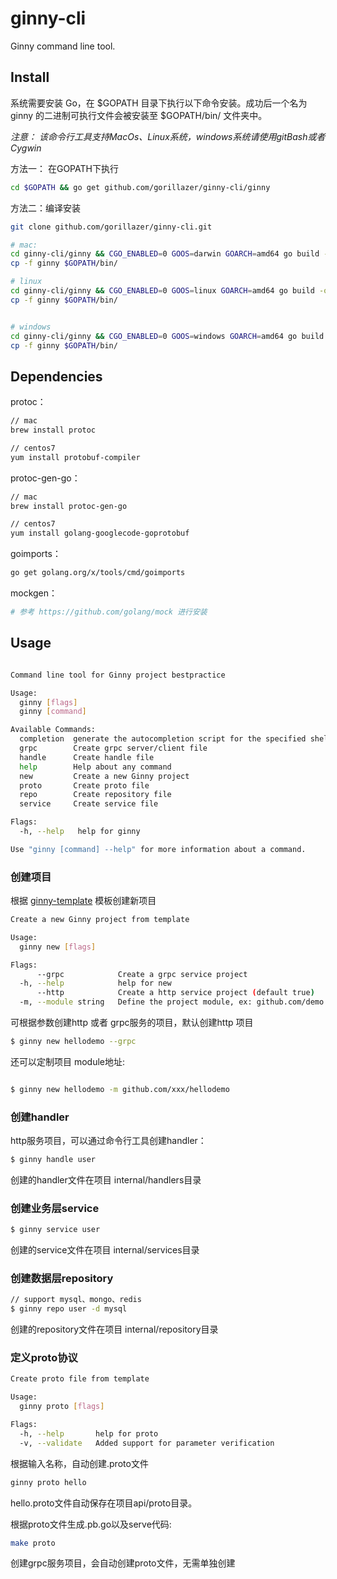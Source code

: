 # ginny-cli
Ginny command line tool.


## Install

系统需要安装 Go，在 $GOPATH 目录下执行以下命令安装。成功后一个名为 ginny 的二进制可执行文件会被安装至 $GOPATH/bin/ 文件夹中。

*注意： 该命令行工具支持MacOs、Linux系统，windows系统请使用gitBash或者Cygwin*

方法一： 在GOPATH下执行

```sh
cd $GOPATH && go get github.com/gorillazer/ginny-cli/ginny

```

方法二：编译安装

```sh
git clone github.com/gorillazer/ginny-cli.git

# mac:
cd ginny-cli/ginny && CGO_ENABLED=0 GOOS=darwin GOARCH=amd64 go build -o ginny
cp -f ginny $GOPATH/bin/

# linux
cd ginny-cli/ginny && CGO_ENABLED=0 GOOS=linux GOARCH=amd64 go build -o ginny
cp -f ginny $GOPATH/bin/


# windows
cd ginny-cli/ginny && CGO_ENABLED=0 GOOS=windows GOARCH=amd64 go build -o ginny
cp -f ginny $GOPATH/bin/
```
## Dependencies

protoc：

```sh
// mac
brew install protoc

// centos7
yum install protobuf-compiler
```

protoc-gen-go：

```sh
// mac
brew install protoc-gen-go	

// centos7
yum install golang-googlecode-goprotobuf
```

goimports：

```sh
go get golang.org/x/tools/cmd/goimports
```

mockgen：

```sh
# 参考 https://github.com/golang/mock 进行安装
```

## Usage
```sh

Command line tool for Ginny project bestpractice

Usage:
  ginny [flags]
  ginny [command]

Available Commands:
  completion  generate the autocompletion script for the specified shell
  grpc        Create grpc server/client file
  handle      Create handle file
  help        Help about any command
  new         Create a new Ginny project
  proto       Create proto file
  repo        Create repository file
  service     Create service file

Flags:
  -h, --help   help for ginny

Use "ginny [command] --help" for more information about a command.
```
### 创建项目

根据 [ginny-template](https://github.com/gorillazer/ginny-template) 模板创建新项目

```sh
Create a new Ginny project from template

Usage:
  ginny new [flags]

Flags:
      --grpc            Create a grpc service project
  -h, --help            help for new
      --http            Create a http service project (default true)
  -m, --module string   Define the project module, ex: github.com/demo
```

可根据参数创建http 或者 grpc服务的项目，默认创建http 项目

```sh
$ ginny new hellodemo --grpc

```
还可以定制项目 module地址:
```sh

$ ginny new hellodemo -m github.com/xxx/hellodemo
```

### 创建handler

http服务项目，可以通过命令行工具创建handler：

```sh
$ ginny handle user 

```
创建的handler文件在项目 internal/handlers目录


### 创建业务层service

```sh
$ ginny service user 

```
创建的service文件在项目 internal/services目录

### 创建数据层repository

```sh
// support mysql、mongo、redis 
$ ginny repo user -d mysql

```
创建的repository文件在项目 internal/repository目录

### 定义proto协议

```sh
Create proto file from template

Usage:
  ginny proto [flags]

Flags:
  -h, --help       help for proto
  -v, --validate   Added support for parameter verification
```
根据输入名称，自动创建.proto文件

```sh
ginny proto hello
```
hello.proto文件自动保存在项目api/proto目录。

根据proto文件生成.pb.go以及serve代码:
```sh
make proto
```

创建grpc服务项目，会自动创建proto文件，无需单独创建

